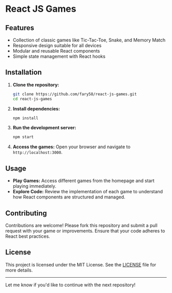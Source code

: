
# React JS Games

## Features
- Collection of classic games like Tic-Tac-Toe, Snake, and Memory Match
- Responsive design suitable for all devices
- Modular and reusable React components
- Simple state management with React hooks

## Installation

1. **Clone the repository:**
   ```bash
   git clone https://github.com/fary58/react-js-games.git
   cd react-js-games
   ```

2. **Install dependencies:**
   ```bash
   npm install
   ```

3. **Run the development server:**
   ```bash
   npm start
   ```

4. **Access the games:**
   Open your browser and navigate to `http://localhost:3000`.

## Usage
- **Play Games:** Access different games from the homepage and start playing immediately.
- **Explore Code:** Review the implementation of each game to understand how React components are structured and managed.

## Contributing
Contributions are welcome! Please fork this repository and submit a pull request with your game or improvements. Ensure that your code adheres to React best practices.

## License
This project is licensed under the MIT License. See the [LICENSE](./LICENSE) file for more details.

---

Let me know if you'd like to continue with the next repository!
